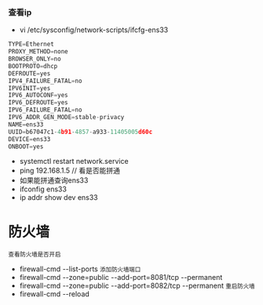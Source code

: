 ### 查看ip
- vi /etc/sysconfig/network-scripts/ifcfg-ens33
```js
TYPE=Ethernet
PROXY_METHOD=none
BROWSER_ONLY=no
BOOTPROTO=dhcp
DEFROUTE=yes
IPV4_FAILURE_FATAL=no
IPV6INIT=yes
IPV6_AUTOCONF=yes
IPV6_DEFROUTE=yes
IPV6_FAILURE_FATAL=no
IPV6_ADDR_GEN_MODE=stable-privacy
NAME=ens33
UUID=b67047c1-4b91-4857-a933-11405005d60c
DEVICE=ens33
ONBOOT=yes
```
- systemctl restart network.service
- ping 192.168.1.5 // 看是否能拼通
- 如果能拼通查询ens33
- ifconfig ens33
- ip addr show dev ens33

# 防火墙
`查看防火墙是否开启`
- firewall-cmd --list-ports
`添加防火墙端口`
- firewall-cmd --zone=public --add-port=8081/tcp --permanent
- firewall-cmd --zone=public --add-port=8082/tcp --permanent
`重启防火墙`
- firewall-cmd --reload